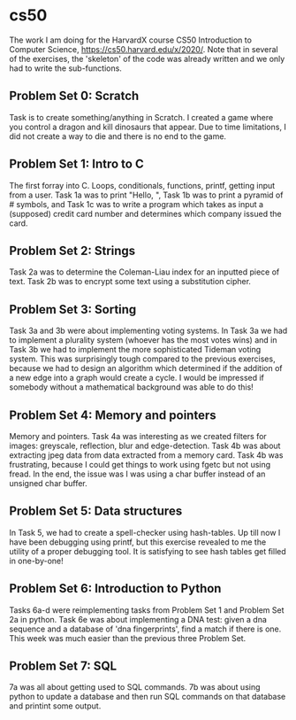 # cs50
The work I am doing for the HarvardX course CS50 Introduction to Computer Science, https://cs50.harvard.edu/x/2020/. Note that in several of the exercises, the 'skeleton' of the code was already written and we only had to write the sub-functions. 

## Problem Set 0: Scratch
Task is to create something/anything in Scratch. I created a game where you control a dragon and kill dinosaurs that appear. Due to time limitations, I did not create a way to die and there is no end to the game.

## Problem Set 1: Intro to C
The first forray into C. Loops, conditionals, functions, printf, getting input from a user. Task 1a was to print "Hello, <name>", Task 1b was to print a pyramid of # symbols, and Task 1c was to write a program which takes as input a (supposed) credit card number and determines which company issued the card.

## Problem Set 2: Strings
Task 2a was to determine the Coleman-Liau index for an inputted piece of text. Task 2b was to encrypt some text using a substitution cipher.

## Problem Set 3: Sorting
Task 3a and 3b were about implementing voting systems. In Task 3a we had to implement a plurality system (whoever has the most votes wins) and in Task 3b we had to implement the more sophisticated Tideman voting system. This was surprisingly tough compared to the previous exercises, because we had to design an algorithm which determined if the addition of a new edge into a graph would create a cycle. I would be impressed if somebody without a mathematical background was able to do this!

## Problem Set 4: Memory and pointers
Memory and pointers. Task 4a was interesting as we created filters for images: greyscale, reflection, blur and edge-detection.  Task 4b was about extracting jpeg data from data extracted from a memory card. Task 4b was frustrating, because I could get things to work using fgetc but not using fread. In the end, the issue was I was using a char buffer instead of an unsigned char buffer.

## Problem Set 5: Data structures
In Task 5, we had to create a spell-checker using hash-tables.  Up till now I have been debugging using printf, but this exercise revealed to me the utility of a proper debugging tool. It is satisfying to see hash tables get filled in one-by-one!

## Problem Set 6: Introduction to Python
Tasks 6a-d were reimplementing tasks from Problem Set 1 and Problem Set 2a in python. Task 6e was about implementing a DNA test: given a dna sequence and a database of 'dna fingerprints', find a match if there is one. This week was much easier than the previous three Problem Set.

## Problem Set 7: SQL
7a was all about getting used to SQL commands. 7b was about using python to update a database and then run SQL commands on that database and printint some output.


